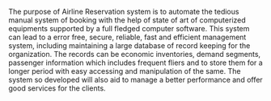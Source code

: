 The purpose of Airline Reservation system is to automate the tedious manual system of booking with the help of state of art 
of computerized equipments supported by a full fledged computer software.
This system can lead to a error free, secure, reliable, fast and efficient management system, including maintaining a large database of record keeping for the organization.
The records can be economic inventories, demand segments, passenger information which includes frequent fliers and to store them for a longer period with easy accessing and manipulation of the same. 
The system so developed will also aid to manage a better performance and offer good services for the clients.
